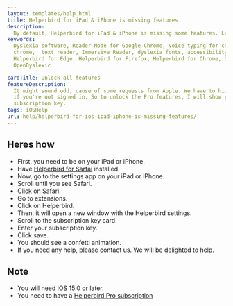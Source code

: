 ```yaml
---
layout: templates/help.html
title: Helperbird for iPad & iPhone is missing features
description:
  By default, Helperbird for iPad & iPhone is missing some features. Learn how to unlock them.
keywords:
  Dyslexia software, Reader Mode for Google Chrome, Voice typing for chrome, Text to speech for
  chrome,  text reader, Immersive Reader, dyslexia fonts, accessibility software, dyslexia software,
  Helperbird for Edge, Helperbird for Firefox, Helperbird for Chrome, Opendyslexic for Chrome,
  OpenDyslexic

cardTitle: Unlock all features
featureDescription:
  It might sound odd, cause of some requests from Apple. We have to hide Helperbirds paid features
  if you're not signed in. So to unlock the Pro features, I will show you how to use your
  subscription key.
tags: iOSHelp
url: help/helperbird-for-ios-ipad-iphone-is-missing-features/
---
```


## Heres how

- First, you need to be on your iPad or iPhone.
- Have
  [Helperbird for Sarfai](https://apps.apple.com/us/app/helperbird-for-safari/id1589138053 'Helperbird for Safari link')
  installed.
- Now, go to the settings app on your iPad or iPhone.
- Scroll until you see Safari.
- Click on Safari.
- Go to extensions.
- Click on Helperbird.
- Then, it will open a new window with the Helperbird settings.
- Scroll to the subscription key card.
- Enter your subscription key.
- Click save.
- You should see a confetti animation.
- If you need any help, please contact us. We will be delighted to help.

## Note

- You will need iOS 15.0 or later.
- You need to have a [Helperbird Pro subscription](/pricing/ 'Helperbird for Safari link')
